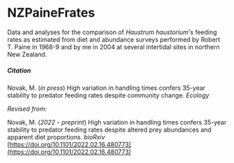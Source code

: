 # NZPaineFrates
Data and analyses for the comparison of *Haustrum haustorium*'s feeding rates as estimated from diet and abundance surveys performed by Robert T. Paine in 1968-9 and by me in 2004 at several intertidal sites in northern New Zealand.

##### Citation
Novak, M. (_in press_) High variation in handling times confers 35-year stability to predator feeding rates despite community change. _Ecology_

_Revised from:_

Novak, M. (_2022 - preprint_) High variation in handling times confers 35-year stability to predator feeding rates despite altered prey abundances and apparent diet proportions. _bioRxiv_ [https://doi.org/10.1101/2022.02.16.480773](https://doi.org/10.1101/2022.02.16.480773)
